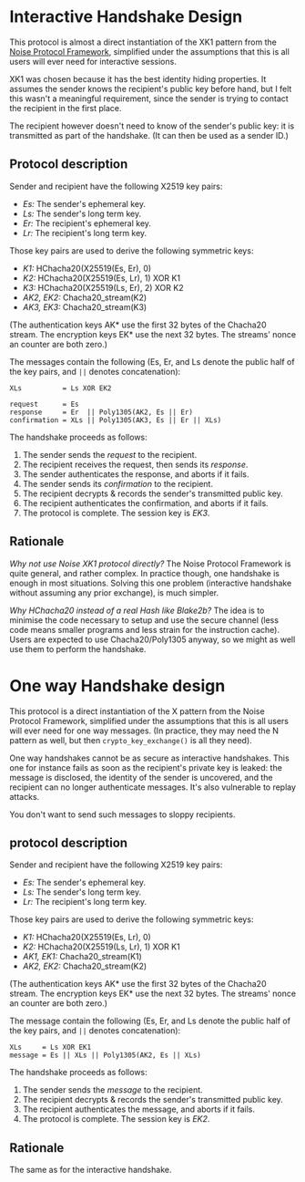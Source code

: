 Interactive Handshake Design
============================

This protocol is almost a direct instantiation of the XK1 pattern from
the [Noise Protocol Framework](https://noiseprotocol.org/), simplified
under the assumptions that this is all users will ever need for
interactive sessions.

XK1 was chosen because it has the best identity hiding properties.  It
assumes the sender knows the recipient's public key before hand, but I
felt this wasn't a meaningful requirement, since the sender is trying to
contact the recipient in the first place.

The recipient however doesn't need to know of the sender's public key:
it is transmitted as part of the handshake. (It can then be used as a
sender ID.)


Protocol description
--------------------

Sender and recipient have the following X2519 key pairs:

- _Es:_ The sender's ephemeral key.
- _Ls:_ The sender's long term key.
- _Er:_ The recipient's ephemeral key.
- _Lr:_ The recipient's long term key.

Those key pairs are used to derive the following symmetric keys:

- _K1:_ HChacha20(X25519(Es, Er), 0)
- _K2:_ HChacha20(X25519(Es, Lr), 1) XOR K1
- _K3:_ HChacha20(X25519(Ls, Er), 2) XOR K2
- _AK2, EK2:_ Chacha20_stream(K2)
- _AK3, EK3:_ Chacha20_stream(K3)

(The authentication keys AK* use the first 32 bytes of the Chacha20
stream. The encryption keys EK* use the next 32 bytes. The streams'
nonce an counter are both zero.)

The messages contain the following (Es, Er, and Ls denote the public
half of the key pairs, and `||` denotes concatenation):

    XLs          = Ls XOR EK2

    request      = Es
    response     = Er  || Poly1305(AK2, Es || Er)
    confirmation = XLs || Poly1305(AK3, Es || Er || XLs)

The handshake proceeds as follows:

1. The sender sends the _request_ to the recipient.
2. The recipient receives the request, then sends its _response_.
3. The sender authenticates the response, and aborts if it fails.
4. The sender sends its _confirmation_ to the recipient.
5. The recipient decrypts & records the sender's transmitted public key.
6. The recipient authenticates the confirmation, and aborts if it fails.
7. The protocol is complete. The session key is _EK3_.


Rationale
---------

_Why not use Noise XK1 protocol directly?_ The Noise Protocol Framework
is quite general, and rather complex.  In practice though, one handshake
is enough in most situations.  Solving this one problem (interactive
handshake without assuming any prior exchange), is much simpler.

_Why HChacha20 instead of a real Hash like Blake2b?_ The idea is to
minimise the code necessary to setup and use the secure channel (less
code means smaller programs and less strain for the instruction cache).
Users are expected to use Chacha20/Poly1305 anyway, so we might as well
use them to perform the handshake.


One way Handshake design
========================

This protocol is a direct instantiation of the X pattern from the Noise
Protocol Framework, simplified under the assumptions that this is all
users will ever need for one way messages. (In practice, they may need
the N pattern as well, but then `crypto_key_exchange()` is all they
need).

One way handshakes cannot be as secure as interactive handshakes. This
one for instance fails as soon as the recipient's private key is leaked:
the message is disclosed, the identity of the sender is uncovered, and
the recipient can no longer authenticate messages.  It's also vulnerable
to replay attacks.

You don't want to send such messages to sloppy recipients.


protocol description
--------------------

Sender and recipient have the following X2519 key pairs:

- _Es:_ The sender's ephemeral key.
- _Ls:_ The sender's long term key.
- _Lr:_ The recipient's long term key.

Those key pairs are used to derive the following symmetric keys:

- _K1:_ HChacha20(X25519(Es, Lr), 0)
- _K2:_ HChacha20(X25519(Ls, Lr), 1) XOR K1
- _AK1, EK1:_ Chacha20_stream(K1)
- _AK2, EK2:_ Chacha20_stream(K2)

(The authentication keys AK* use the first 32 bytes of the Chacha20
stream. The encryption keys EK* use the next 32 bytes. The streams'
nonce an counter are both zero.)

The message contain the following (Es, Er, and Ls denote the public half
of the key pairs, and `||` denotes concatenation):

    XLs     = Ls XOR EK1
    message = Es || XLs || Poly1305(AK2, Es || XLs)

The handshake proceeds as follows:

1. The sender sends the _message_ to the recipient.
2. The recipient decrypts & records the sender's transmitted public key.
3. The recipient authenticates the message, and aborts if it fails.
4. The protocol is complete. The session key is _EK2_.


Rationale
---------

The same as for the interactive handshake.
